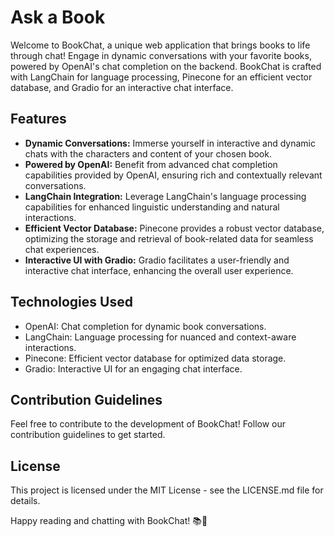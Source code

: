 # Ask a Book

Welcome to BookChat, a unique web application that brings books to life through chat! Engage in dynamic conversations with your favorite books, powered by OpenAI's chat completion on the backend. BookChat is crafted with LangChain for language processing, Pinecone for an efficient vector database, and Gradio for an interactive chat interface.

## Features

- **Dynamic Conversations:** Immerse yourself in interactive and dynamic chats with the characters and content of your chosen book.
- **Powered by OpenAI:** Benefit from advanced chat completion capabilities provided by OpenAI, ensuring rich and contextually relevant conversations.
- **LangChain Integration:** Leverage LangChain's language processing capabilities for enhanced linguistic understanding and natural interactions.
- **Efficient Vector Database:** Pinecone provides a robust vector database, optimizing the storage and retrieval of book-related data for seamless chat experiences.
- **Interactive UI with Gradio:** Gradio facilitates a user-friendly and interactive chat interface, enhancing the overall user experience.

## Technologies Used
- OpenAI: Chat completion for dynamic book conversations.
- LangChain: Language processing for nuanced and context-aware interactions.
- Pinecone: Efficient vector database for optimized data storage.
- Gradio: Interactive UI for an engaging chat interface.


## Contribution Guidelines
Feel free to contribute to the development of BookChat! Follow our contribution guidelines to get started.

## License
This project is licensed under the MIT License - see the LICENSE.md file for details.

Happy reading and chatting with BookChat! 📚💬
